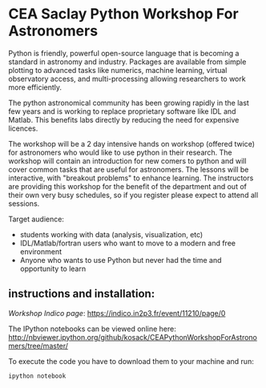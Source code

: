 # CEA Saclay Python Workshop For Astronomers

Python is friendly, powerful open-source language that is becoming a
standard in astronomy and industry. Packages are available from simple
plotting to advanced tasks like numerics, machine learning, virtual
observatory access, and multi-processing allowing researchers to work
more efficiently.

The python astronomical community has been growing rapidly in the last
few years and is working to replace proprietary software like IDL and
Matlab. This benefits labs directly by reducing the need for expensive
licences.

The workshop will be a 2 day intensive hands on workshop (offered
twice) for astronomers who would like to use python in their research.
The workshop will contain an introduction for new comers to python and
will cover common tasks that are useful for astronomers. The lessons
will be interactive, with "breakout problems" to enhance learning. The
instructors are providing this workshop for the benefit of the
department and out of their own very busy schedules, so if you
register please expect to attend all sessions.

Target audience:

* students working with data (analysis, visualization, etc)
* IDL/Matlab/fortran users who want to move to a modern and free   environment
* Anyone who wants to use Python but never had the time and opportunity to learn
	    

## instructions and installation:

_Workshop Indico page_: https://indico.in2p3.fr/event/11210/page/0

The IPython notebooks can be viewed online here:
http://nbviewer.ipython.org/github/kosack/CEAPythonWorkshopForAstronomers/tree/master/

To execute the code you have to download them to your machine and run:
```
ipython notebook
```